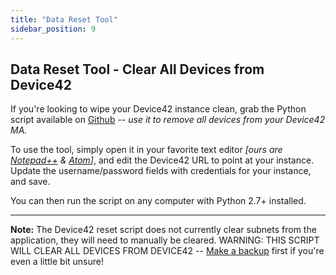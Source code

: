 ```yaml
---
title: "Data Reset Tool"
sidebar_position: 9
---
```


## Data Reset Tool - Clear All Devices from Device42

If you're looking to wipe your Device42 instance clean, grab the Python script available on [Github](https://www.Github.com/Device42) -- _use it to remove all devices from your Device42 MA._

To use the tool, simply open it in your favorite text editor _\[ours are [Notepad++](https://notepad-plus-plus.org/) & [Atom](https://www.Atom.io)\]_, and edit the Device42 URL to point at your instance. Update the username/password fields with credentials for your instance, and save.

You can then run the script on any computer with Python 2.7+ installed.

* * *

**Note:** The Device42 reset script does not currently clear subnets from the application, they will need to manually be cleared. WARNING: THIS SCRIPT WILL CLEAR ALL DEVICES FROM DEVICE42 -- [Make a backup](appliance_manager/setting-up-backup-device42-appliance-manager.md) first if you're even a little bit unsure!
